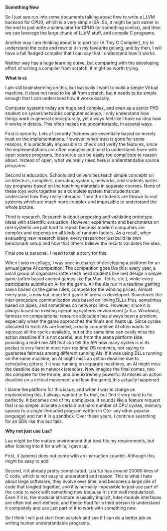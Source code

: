 **Something New**

So I just see run into some documents talking about how to write a LLVM 
backend for CPU0, which is a very simple ISA. So, it might be just easier
in the end to just write a simmulator for CPU0 (or something similar), and
then we can leverage the large chunk of LLVM stuff, and compile C programs.

Another way I am thinking about is to port tcc (A Tiny C Compiler), try to
understand the code and rewrite it in my favourite golang, and by then, I will
have a full fledged compiler that I can say that I understand how it works.

Neither way has a huge learning curve, but comparing with the developing effort
of writing a compiler from scratch, it might be worth trying.

**What is `m8`**

I am still brainstorming on this, but basically I want to build a simple
Virtual machine. It does not need to be all from scratch, but it needs to be
simple enough that I can understand how it works exactly.

Computer systems today are huge and complex, and even as a senior PhD student
on sysnet/networks computer science, I only understand how things work in
general concepturally, yet always feel like I have no idea how it works in
details. This often makes me uncomfortable, in several ways.

First is security. Lots of security features are essentially based on merely
trust on the implementations. However, when trust is gone for some reasons,
it is practically impossible to check and verity the features, since the
implementations are often complex and hard to understand. Even with open source
programs, the source can be easily too complicate to reason about. Instead of
open, what we really need here is understandable source programs.

Second is education. Schools and universities teach simple concepts on
architecturs, compilers, operating systems, networks, and students writes toy
programs based on the teaching materials in separate courses. None of these
toys work together as a complete system that students can understand how they
really interacts. Then the students are thrown to real systems which are much
more complex and impossible to understand the whole picture.

Third is research. Research is about proposing and validating prototype ideas
with scientific evaluation. However, experiments and benchmarks on real systems
are just hard to repeat becauss modern computers are complex and depends on all
kinds of random factors. As a result, when evaluating new research ideas, every
researcher just build its own benchmark setup and how that others believe the
results validates the idea. 

Final one is personal. I need to tell a story for this. 

When I was in collage, I was once in charge of developing a platform for an
annual game AI competition. The competition goes like this: every year, a small
group of organizers (often tech nerd students like me) design a simple game
(often based ancient games like PacMan, Tetris, etc.), while every participants
submits an AI for the game. All the AIs run in a realtime gaming arena based on
the game rules, compete for the winning prices. Almost every year, a new but
imperfect game AI arena is developed. Sometimes the inter-procedure
communication was based on linking DLLs files, sometimes based on pipes, and
sometimes on networks links. However, since it is always based on existing
operating systems environment (a.k.a. Windows), fariness on computational
resource allocation has always been a problem, especially when the game
approaches the finals and heats up. Since cycles allocated to each AIs are
limited, a really competitive AI often wants to squeeze all the cycles
available, but at the same time can easily miss the action deadline if it is
not careful, and from the arena platform side, providing a real-time API that
can tell the API how many cycles is in its pocket is very hard in most
non-realtime OS runtimes, not saying to guarantee fairness among different
running AIs. If it was using DLLs running on the same machine, an AI might miss
an action deadline due to scheduling gitters; if it was running on separate
machines, an AI might miss the deadline due to network latencies. Now imagine
the final comes, two AIs compete for the throne, and one extremely powerful AI
misses an action deadline on a critical movement and lose the game; this
actually happened.

I blame the platform for this issue, and when I was in charge on implementing
this, I always wanted to fix that, but find it very hard to fix perfectly. It
becomes one of my complexes. It sounds like a feature request that is so
simple: allocate a certain but hard number of CPU cycles, memory spaces to a
single-threaded program written in C(or any other popular language) and run it
in a sandbox. Over these years, I continue searching for an SDK like this but
fails. 

**Why not just use Lua?**

Lua might be the mature environment that best fits my requirements, but after
looking into it for a while, I gave up.

First, it (seems) does not come with an instruction counter. Although this
might be easy to add.

Second, it it already pretty complicated. Lua 5.x has around 20000 lines of C
code, which is not easy to understand and reason. This is what I hate about
large softwares, they evolve over time, and becomes a large pile of code that
tangled together, and it is normally impossible to just use part of the code
to work with something new because it is not well modularized. Even if it is,
the modular structure is usually implicit, inter-module interfaces are often
not well-defined, and hence hard for a third person to understand it completely
and use just part of it to work with something new.

So I think I will just start from scratch and see if I can do a better job on
writing human understandable programs.
